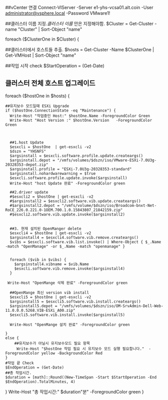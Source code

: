 ##vCenter 연결
Connect-VIServer -Server e1-yhs-vcsa01.alt.coin -User administrator@vsphere.local -Password VMware1!


##클러스터 이름 지정.*클러스터 이름* 안은 지정해야함.
$Cluster = Get-Cluster -name "Cluster" | Sort-Object "name"
 
foreach ($ClusterOne in $Cluster) {
 
  ##클러스터에서 호스트들 추출.
  $hosts = Get-Cluster -Name $ClusterOne | Get-VMHost | Sort-Object "name"

    
  ##작업 시작 check
  $StartOperation = (Get-Date)
           
  ## 클러스터 전체 호스트 업그레이드
  foreach ($hostOne in $hosts) {   
            
            
    ##유지보수 모드일때 ESXi Upgrade 
    if ($hostOne.ConnectionState -eq "Maintenance") {   
      Write-Host "작업중인 Host:" $hostOne.Name -ForegroundColor Green        
      Write-Host "Host Version :" $hostOne.Version   -ForegroundColor Green                      
              
                    
        
      ##1.host Update             
      $esxcli = $hostOne  | get-esxcli -v2
      $dszn = "YHSNFS"
      $argsinstall = $esxcli.software.profile.update.createargs()
      $argsinstall.depot = "/vmfs/volumes/$dszn/iso/VMware-ESXi-7.0U3g-20328353-depot.zip"
      $argsinstall.profile = "ESXi-7.0U3g-20328353-standard"
      $argsinstall.nohardwarewarning = $true
      $esxcli.software.profile.update.invoke($argsinstall)
      Write-Host "host Update 완료" -ForegroundColor green

      ##2.driver update
      #$esxcli2 = $hostOne | get-esxcli -v2
      #$argsinstall2 = $esxcli2.software.vib.update.createargs()
      #$argsinstall2.depot = "/vmfs/volume/$dszn/iso/Broadcom-bnxt-Net-RoCE_226.0.221.0-1OEM.700.1.0.15843807_21842159.zip"
      #$esxcli2.software.vib.update.invoke($argsinstall2)      


      ##3. 현재 설치된 OpenManger delete
      $esxcli4 = $hostOne | get-esxcli -v2
      $argsinstall4 = $esxcli4.software.vib.remove.createargs()
      $vibs = $esxcli.software.vib.list.invoke() | Where-Object { $_.Name -match "OpenManage" -or $_.Name -match "openmanage" }


      foreach ($vib in $vibs) {
        $argsinstall4.vibname = $vib.Name
        $esxcli.software.vib.remove.invoke($argsinstall4)
      }

     Write-Host "OpenMange 삭제 완료" -ForegroundColor green

      ##OpenMange 최신 version vib install
      $esxcli5 = $hostOne | get-esxcli -v2
      $argsinstall5 = $esxcli5.software.vib.install.createargs()
      $argsinstall5.depot = "/vmfs/volumes/$dszn/iso/OM-SrvAdmin-Dell-Web-11.0.0.0.5268.VIB-ESXi_A00.zip"
      $esxcli5.software.vib.install.invoke($argsinstall5)

      Write-Host "OpenMange 설치 완료" -ForegroundColor green
 
    }        
    else {
        ##유지보수가 아닐시 유지보수모드 필요 항목
         Write-Host "$hostOne 작업 필요 시 유지보수 모드 실행 필요합니다."  -ForegroundColor yellow -BackgroundColor Red           
    }   
    #작업 끝 Check
    $EndOperation = (Get-Date) 
    ##총 작업시간.
    $duration = [math]::Round((New-TimeSpan -Start $StartOperation -End $EndOperation).TotalMinutes, 4)
  } 
  Write-Host "총 작업시간:" $duration"분" -ForegroundColor green
}
         